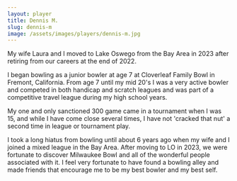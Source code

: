 ```yaml
---
layout: player
title: Dennis M.
slug: dennis-m
image: /assets/images/players/dennis-m.jpg
---
```

My wife Laura and I moved to Lake Oswego from the Bay Area in 2023 after retiring from our careers at the end of 2022.

I began bowling as a junior bowler at age 7 at Cloverleaf Family Bowl in Fremont, California. From age 7 until my mid 20's I was a very active bowler and competed in both handicap and scratch leagues and was part of a competitive travel league during my high school years. 

My one and only sanctioned 300 game came in a tournament when I was 15, and while I have come close several times, I have not 'cracked that nut' a second time in league or tournament play. 

I took a long hiatus from bowling until about 6 years ago when my wife and I joined a mixed league in the Bay Area. After moving to LO in 2023, we were fortunate to discover Milwaukee Bowl and all of the wonderful people associated with it. I feel very fortunate to have found a bowling alley and made friends that encourage me to be my best bowler and my best self.
